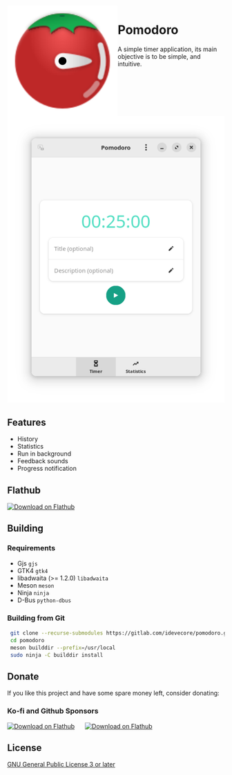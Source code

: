 <style>
  .icon-link {
    margin-right: 20px;
  }
</style>

<img heigth="128" src="./data/icons/hicolor/scalable/apps/io.gitlab.idevecore.Pomodoro.svg" align="left" />

# Pomodoro

A simple timer application, its main objective is to be simple, and intuitive.

![Pomodoro](data/screenshots/01.png)

## Features
- History
- Statistics
- Run in background
- Feedback sounds
- Progress notification

## Flathub
<a href='https://flathub.org/apps/io.github.idevecore.Pomodoro'><img width='240' alt='Download on Flathub' src='https://flathub.org/assets/badges/flathub-badge-en.png'/></a>

## Building

###  Requirements
- Gjs `gjs` 
- GTK4 `gtk4` 
- libadwaita (>= 1.2.0) `libadwaita`
- Meson `meson` 
- Ninja `ninja` 
- D-Bus `python-dbus`

### Building from Git
```bash 
 git clone --recurse-submodules https://gitlab.com/idevecore/pomodoro.git
 cd pomodoro
 meson builddir --prefix=/usr/local 
 sudo ninja -C builddir install 
 ```

## Donate
If you like this project and have some spare money left, consider donating:

### Ko-fi and Github Sponsors
<a href='https://ko-fi.com/idevecore'><img class='icon-link' width='60' alt='Download on Flathub' src='https://storage.ko-fi.com/cdn/nav-logo-stroke.png'/></a>
<a href='https://github.com/sponsors/ideveCore'><img width='60' alt='Download on Flathub' src='https://github.githubassets.com/images/email/sponsors/mona.png'/></a>

## License 
 [GNU General Public License 3 or later](https://www.gnu.org/licenses/gpl-3.0.en.html)
